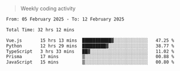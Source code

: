 > Weekly coding activity
<!--START_SECTION:waka-->

```txt
From: 05 February 2025 - To: 12 February 2025

Total Time: 32 hrs 12 mins

Vue.js       15 hrs 13 mins  ███████████▓░░░░░░░░░░░░░   47.25 %
Python       12 hrs 29 mins  █████████▓░░░░░░░░░░░░░░░   38.77 %
TypeScript   3 hrs 33 mins   ██▓░░░░░░░░░░░░░░░░░░░░░░   11.02 %
Prisma       17 mins         ▒░░░░░░░░░░░░░░░░░░░░░░░░   00.88 %
JavaScript   15 mins         ▒░░░░░░░░░░░░░░░░░░░░░░░░   00.80 %
```

<!--END_SECTION:waka-->
